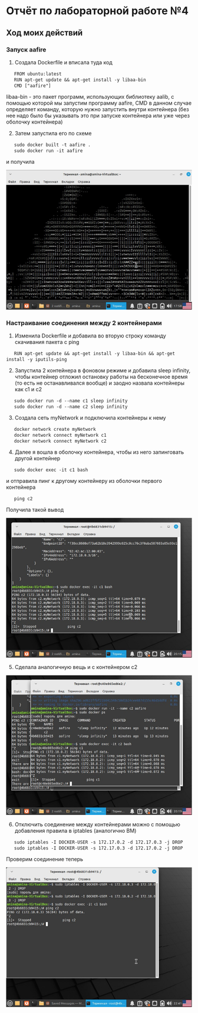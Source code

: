 # Отчёт по лабораторной работе №4
## Ход моих действий
### Запуск aafire
1. Создала Dockerfile и вписала туда код
```
   FROM ubuntu:latest
   RUN apt-get update && apt-get install -y libaa-bin
   CMD ["aafire"]
```
   libaa-bin - это пакет программ, использующих библиотеку aalib, с помощью которой мы запустим программу aafire, CMD в данном случае определяет команду, которую нужно запустить внутри контейнера (без нее надо было бы указывать это при запуске контейнера или уже через оболочку контейнера)
   
2. Затем запустила его по схеме 
```
   sudo docker built -t aafire .
   sudo docker run -it aafire
```
  и получила
   
![Image alt](https://github.com/amina339/-4/blob/main/photo_5328149918919030295_x.jpg)

### Настраивание соединения между 2 контейнерами
1. Изменила Dockerfile и добавила во вторую строку команду скачивания пакета с ping
```
   RUN apt-get update && apt-get install -y libaa-bin && apt-get install -y iputils-ping
``` 
2. Запустила 2 контейнера в фоновом режиме и добавила sleep infinity, чтобы контейнер отложил остановку работы на бесконечное время (то есть не останавливался вообще) и заодно назвала контейнеры как c1 и c2
```
   sudo docker run -d --name c1 sleep infinity
   sudo docker run -d --name c2 sleep infinity
``` 
3. Создала сеть myNetwork и подключила контейнеры к нему
```
   docker network create myNetwork
   docker network connect myNetwork c1
   docker network connect myNetwork c2
```
4. Далее я вошла в оболочку контейнера, чтобы из него запинговать другой контейнер
```
   sudo docker exec -it c1 bash
```
   и отправила пинг к другому контейнеру из оболочки первого контейнера
```
   ping c2
```
   Получила такой вывод
   
![Image alt](https://github.com/amina339/-4/blob/main/photo_5328149918919030572_x.jpg)
   
5. Сделала аналогичную вещь и с контейнером c2

![Image alt](https://github.com/amina339/-4/blob/main/photo_5328149918919030573_x.jpg)

6. Отключить соединение между контейнерами можно с помощью добавления правила в iptables (аналогично ВМ)
```
   sudo iptables -I DOCKER-USER -s 172.17.0.2 -d 172.17.0.3 -j DROP
   sudo iptables -I DOCKER-USER -s 172.17.0.3 -d 172.17.0.2 -j DROP
```
   Проверим соединение теперь

![Image alt](https://github.com/amina339/-4/blob/main/photo_5328149918919030805_x.jpg)

